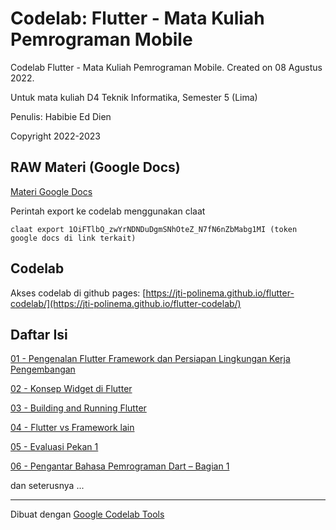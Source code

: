 # Codelab: Flutter - Mata Kuliah Pemrograman Mobile

Codelab Flutter - Mata Kuliah Pemrograman Mobile. Created on 08 Agustus 2022.

Untuk mata kuliah D4 Teknik Informatika, Semester 5 (Lima)

Penulis: Habibie Ed Dien

Copyright 2022-2023


## RAW Materi (Google Docs)

[Materi Google Docs](https://drive.google.com/drive/folders/1u69xRZv5ven6hs36EQ_MovktsbY6nZiX)

Perintah export ke codelab menggunakan claat

    claat export 1OiFTlbQ_zwYrNDNDuDgmSNhOteZ_N7fN6nZbMabg1MI (token google docs di link terkait)

## Codelab

Akses codelab di github pages: [https://jti-polinema.github.io/flutter-codelab/](https://jti-polinema.github.io/flutter-codelab/)

## Daftar Isi

[01 - Pengenalan Flutter Framework dan Persiapan Lingkungan Kerja Pengembangan](01-pengenalan/)

[02 - Konsep Widget di Flutter](02-konsep-widget-flutter/)

[03 - Building and Running Flutter](03-building-and-running-flutter/)

[04 - Flutter vs Framework lain](04-flutter-vs-framework-lain/)

[05 - Evaluasi Pekan 1](05-evaluasi-pekan-1/)

[06 - Pengantar Bahasa Pemrograman Dart – Bagian 1](06-pengantar-bahasa-pemrograman-dart–bag1/)

dan seterusnya ...

<hr>

Dibuat dengan [Google Codelab Tools](https://github.com/googlecodelabs/tools)
